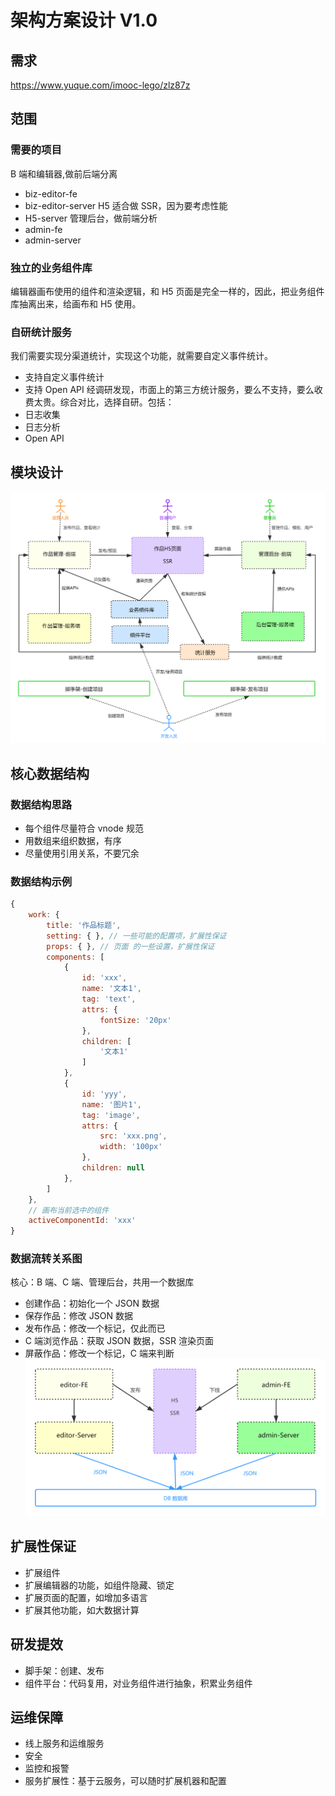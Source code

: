 # 架构方案设计 V1.0

## 需求

https://www.yuque.com/imooc-lego/zlz87z

## 范围

### 需要的项目

B 端和编辑器,做前后端分离

- biz-editor-fe
- biz-editor-server
  H5 适合做 SSR，因为要考虑性能
- H5-server
  管理后台，做前端分析
- admin-fe
- admin-server

### 独立的业务组件库

编辑器画布使用的组件和渲染逻辑，和 H5 页面是完全一样的，因此，把业务组件库抽离出来，给画布和 H5 使用。

### 自研统计服务

我们需要实现分渠道统计，实现这个功能，就需要自定义事件统计。

- 支持自定义事件统计
- 支持 Open API
  经调研发现，市面上的第三方统计服务，要么不支持，要么收费太贵。综合对比，选择自研。包括：
- 日志收集
- 日志分析
- Open API

## 模块设计

![模块设计图](./images/01-modules.png "模块设计图")

## 核心数据结构

### 数据结构思路

- 每个组件尽量符合 vnode 规范
- 用数组来组织数据，有序
- 尽量使用引用关系，不要冗余

### 数据结构示例

```javascript
{ 
	work: { 
		title: '作品标题', 
		setting: { }, // 一些可能的配置项，扩展性保证 
		props: { }, // 页面 的一些设置，扩展性保证 
		components: [ 
			{ 
				id: 'xxx', 
				name: '文本1', 
				tag: 'text', 
				attrs: { 
					fontSize: '20px' 
				}, 
				children: [
					'文本1' 
				] 
			}, 
			{ 
				id: 'yyy', 
				name: '图片1', 
				tag: 'image', 
				attrs: { 
					src: 'xxx.png', 
					width: '100px' 
				}, 
				children: null 
			}, 
		] 
	}, 
	// 画布当前选中的组件 
	activeComponentId: 'xxx' 
}
```	

### 数据流转关系图

核心：B 端、C 端、管理后台，共用一个数据库

- 创建作品：初始化一个 JSON 数据
- 保存作品：修改 JSON 数据
- 发布作品：修改一个标记，仅此而已
- C 端浏览作品：获取 JSON 数据，SSR 渲染页面
- 屏蔽作品：修改一个标记，C 端来判断
  ![模块设计图](./images/01-data.png "模块设计图")

## 扩展性保证

- 扩展组件
- 扩展编辑器的功能，如组件隐藏、锁定
- 扩展页面的配置，如增加多语言
- 扩展其他功能，如大数据计算

## 研发提效

- 脚手架：创建、发布
- 组件平台：代码复用，对业务组件进行抽象，积累业务组件

## 运维保障

- 线上服务和运维服务
- 安全
- 监控和报警
- 服务扩展性：基于云服务，可以随时扩展机器和配置
